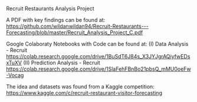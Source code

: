 Recruit Restaurants Analysis Project

A PDF with key findings can be found at:
https://github.com/wildanwildan94/Recruit-Restaurants---Forecasting/blob/master/Recruit_Analysis_Project_C.pdf

Google Colaboraty Notebooks with Code can be found at:
(I) Data Analysis - Recruit
https://colab.research.google.com/drive/1BuSdT6J84s_X3JYJgrAQiyfwEDsxTuXV
(II) Prediction Analysis - Recruit
https://colab.research.google.com/drive/1SlaFehFBnBo21pbsQ_mMU0oeFw-Vocag

The idea and datasets was found from a Kaggle competition:
https://www.kaggle.com/c/recruit-restaurant-visitor-forecasting
